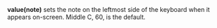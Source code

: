 <a name="value_keyboard"><h3 style="padding-top: 40px; margin-top: 40px;"></h3></a>
**value(note)** sets the note on the leftmost side of the keyboard when it appears on-screen. Middle C, 60, is the default. 
